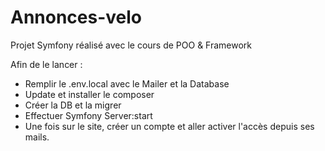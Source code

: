 # Annonces-velo
Projet Symfony réalisé avec le cours de POO & Framework

Afin de le lancer :

- Remplir le .env.local avec le Mailer et la Database
- Update et installer le composer
- Créer la DB et la migrer
- Effectuer Symfony Server:start
- Une fois sur le site, créer un compte et aller activer l'accès depuis ses mails.
